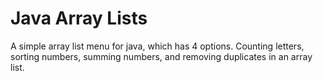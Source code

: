 # Java Array Lists
A simple array list menu for java, which has 4 options. Counting letters, sorting numbers, summing numbers, and removing duplicates in an array list.